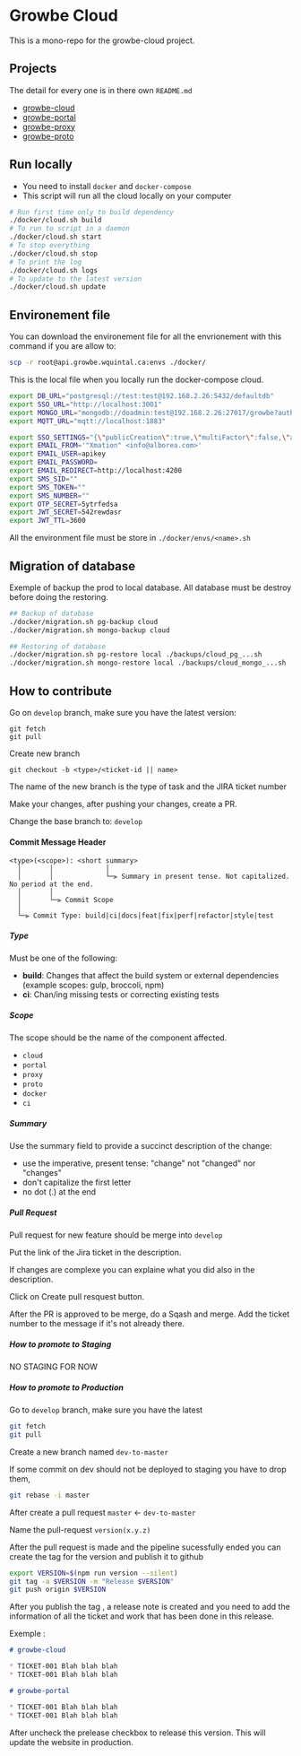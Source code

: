 # Growbe Cloud

This is a mono-repo for the growbe-cloud project.

## Projects

The detail for every one is in there own `README.md`

* [growbe-cloud](growbe-cloud/)
* [growbe-portal](growbe-portal/)
* [growbe-proxy](growbe-proxy/)
* [growbe-proto](proto/)

## Run locally

* You need to install `docker` and `docker-compose`
* This script will run all the cloud locally on your computer

```bash
# Run first time only to build dependency
./docker/cloud.sh build
# To run to script in a daemon
./docker/cloud.sh start
# To stop everything
./docker/cloud.sh stop
# To print the log
./docker/cloud.sh logs
# To update to the latest version
./docker/cloud.sh update
```


## Environement file

You can download the environement file for all the envrionement
with this command if you are allow to:

```bash
scp -r root@api.growbe.wquintal.ca:envs ./docker/
```

This is the local file when you locally run the docker-compose cloud.

```bash
export DB_URL="postgresql://test:test@192.168.2.26:5432/defaultdb"
export SSO_URL="http://localhost:3001"
export MONGO_URL="mongodb://doadmin:test@192.168.2.26:27017/growbe?authSource=admin"
export MQTT_URL="mqtt://localhost:1883"

export SSO_SETTINGS="{\"publicCreation\":true,\"multiFactor\":false,\"accountValidation\":true, \"defaultRoles\": []}"
export EMAIL_FROM='"Xmation" <info@alborea.com>'
export EMAIL_USER=apikey
export EMAIL_PASSWORD=
export EMAIL_REDIRECT=http://localhost:4200
export SMS_SID=""
export SMS_TOKEN=""
export SMS_NUMBER=""
export OTP_SECRET=5ytrfedsa
export JWT_SECRET=542rewdasr
export JWT_TTL=3600
```

All the environment file must be store in `./docker/envs/<name>.sh`

## Migration of database

Exemple of backup the prod to local database.
All database must be destroy before doing the restoring.

```bash
## Backup of database
./docker/migration.sh pg-backup cloud
./docker/migration.sh mongo-backup cloud

## Restoring of database
./docker/migration.sh pg-restore local ./backups/cloud_pg_...sh
./docker/migration.sh mongo-restore local ./backups/cloud_mongo_...sh
```

## How to contribute

Go on `develop` branch, make sure you have the latest version:

```shell
git fetch
git pull
```

Create new branch

```shell
git checkout -b <type>/<ticket-id || name>
```

The name of the new branch is the type of task and the JIRA ticket number

Make your changes, after pushing your changes, create a PR.

Change the base branch to: `develop`

#### Commit Message Header

```
<type>(<scope>): <short summary>
  │       │             │
  │       │             └─⫸ Summary in present tense. Not capitalized. No period at the end.
  │       │
  │       └─⫸ Commit Scope
  │
  └─⫸ Commit Type: build|ci|docs|feat|fix|perf|refactor|style|test
```


##### Type

Must be one of the following:

- **build**: Changes that affect the build system or external dependencies (example scopes: gulp, broccoli, npm)
- **ci**: Chan/ing missing tests or correcting existing tests

##### Scope

The scope should be the name of the component affected.

* `cloud`
* `portal`
* `proxy`
* `proto`
* `docker`
* `ci`

##### Summary

Use the summary field to provide a succinct description of the change:

* use the imperative, present tense: "change" not "changed" nor "changes"
* don't capitalize the first letter
* no dot (.) at the end

##### Pull Request

Pull request for new feature should be merge into `develop`

Put the link of the Jira ticket in the description.

If changes are complexe you can explaine what you did also in the description.

Click on Create pull resquest button.

After the PR is approved to be merge, do a Sqash and merge. Add the ticket number to the message if it's not already there.

##### How to promote to Staging

NO STAGING FOR NOW

##### How to promote to Production

Go to `develop` branch, make sure you have the latest

```bash
git fetch
git pull
```

Create a new branch named `dev-to-master`

If some commit on dev should not be deployed to staging you have to drop them,

```bash
git rebase -i master
```

After create a pull request `master` <- `dev-to-master`

Name the pull-request `version(x.y.z)`

After the pull request is made and the pipeline sucessfully ended
you can create the tag for the version and publish it to github

```bash
export VERSION=$(npm run version --silent)
git tag -a $VERSION -m "Release $VERSION"
git push origin $VERSION
```

After you publish the tag , a release note is created
and you need to add the information of all the ticket
and work that has been done in this release.

Exemple :

```md
# growbe-cloud

* TICKET-001 Blah blah blah
* TICKET-001 Blah blah blah

# growbe-portal

* TICKET-001 Blah blah blah
* TICKET-001 Blah blah blah
```

After uncheck the prelease checkbox to release this version.
This will update the website in production.

